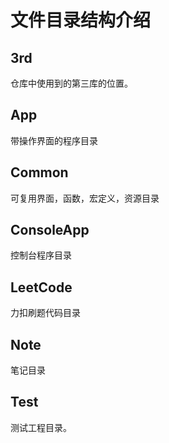 # 文件目录结构介绍

## 3rd

仓库中使用到的第三库的位置。

## App

带操作界面的程序目录

## Common

可复用界面，函数，宏定义，资源目录

## ConsoleApp

控制台程序目录

## LeetCode

力扣刷题代码目录

## Note

笔记目录

## Test

测试工程目录。